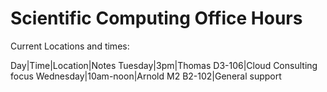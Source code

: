# Scientific Computing Office Hours

Current Locations and times:

Day|Time|Location|Notes
Tuesday|3pm|Thomas D3-106|Cloud Consulting focus
Wednesday|10am-noon|Arnold M2 B2-102|General support

